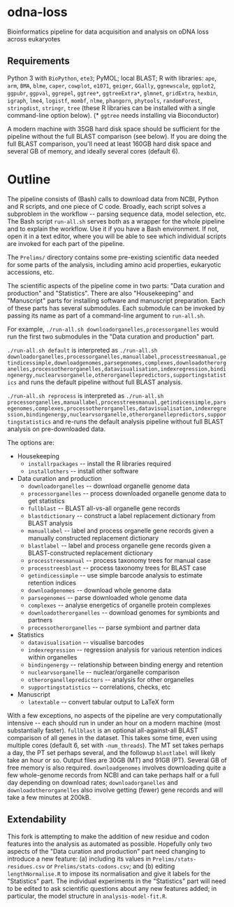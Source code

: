# odna-loss
Bioinformatics pipeline for data acquisition and analysis on oDNA loss across eukaryotes

Requirements
----

Python 3 with `BioPython`, `ete3`; PyMOL; local BLAST; R with libraries:  `ape`, `arm`, `BMA`, `blme`, `caper`, `cowplot`, `e1071`, `geiger`, `GGally`, `ggnewscale`, `ggplot2`, `ggpubr`, `ggpval`, `ggrepel`, `ggtree*`, `ggtreeExtra*`, `glmnet`, `gridExtra`, `hexbin`, `igraph`, `lme4`, `logistf`, `mombf`, `nlme`, `phangorn`, `phytools`, `randomForest`, `stringdist`, `stringr`, `tree` (these R libraries can be installed with a single command-line option below).  (* `ggtree` needs installing via Bioconductor)

A modern machine with 35GB hard disk space should be sufficient for the pipeline without the full BLAST comparison (see below). If you are doing the full BLAST comparison, you'll need at least 160GB hard disk space and several GB of memory, and ideally several cores (default 6).

Outline 
=====

The pipeline consists of (Bash) calls to download data from NCBI, Python and R scripts, and one piece of C code. Broadly, each script solves a subproblem in the workflow -- parsing sequence data, model selection, etc. The Bash script `run-all.sh` serves both as a wrapper for the whole pipeline and to explain the workflow. Use it if you have a Bash environment. If not, open it in a text editor, where you will be able to see which individual scripts are invoked for each part of the pipeline.

The `Prelims/` directory contains some pre-existing scientific data needed for some parts of the analysis, including amino acid properties, eukaryotic accessions, etc.

The scientific aspects of the pipeline come in two parts: "Data curation and production" and "Statistics". There are also "Housekeeping" and "Manuscript" parts for installing software and manuscript preparation. Each of these parts has several submodules. Each submodule can be invoked by passing its name as part of a command-line argument to `run-all.sh`. 

For example,
`./run-all.sh downloadorganelles,processorganelles` would run the first two submodules in the "Data curation and production" part.

`./run-all.sh default` is interpreted as `./run-all.sh downloadorganelles,processorganelles,manuallabel,processtreesmanual,getindicessimple,downloadgenomes,parsegenomes,complexes,downloadotherorganelles,processotherorganelles,datavisualisation,indexregression,bindingenergy,nuclearvsorganelle,otherorganellepredictors,supportingstatistics` and runs the default pipeline without full BLAST analysis.

`./run-all.sh reprocess` is interpreted as `./run-all.sh processorganelles,manuallabel,processtreesmanual,getindicessimple,parsegenomes,complexes,processotherorganelles,datavisualisation,indexregression,bindingenergy,nuclearvsorganelle,otherorganellepredictors,supportingstatistics` and re-runs the default analysis pipeline without full BLAST analysis on pre-downloaded data.

The options are:

* Housekeeping
    * `installrpackages`      -- install the R libraries required
    * `installothers`      -- install other software 
* Data curation and production
    * `downloadorganelles`    -- download organelle genome data
    * `processorganelles`    -- process downloaded organelle genome data to get statistics
    * `fullblast`             -- BLAST all-vs-all organelle gene records
    * `blastdictionary`       -- construct a label replacement dictionary from BLAST analysis
    * `manuallabel`         -- label and process organelle gene records given a manually constructed replacement dictionary
    * `blastlabel`           -- label and process organelle gene records given a BLAST-constructed replacement dictionary
    * `processtreesmanual`  -- process taxonomy trees for manual case
    * `processtreesblast`     -- process taxonomy trees for BLAST case
    * `getindicessimple`     -- use simple barcode analysis to estimate retention indices
    * `downloadgenomes`       -- download whole genome data
    * `parsegenomes`         -- parse downloaded whole genome data
    * `complexes`           -- analyse energetics of organelle protein complexes
    * `downloadotherorganelles`      -- download genomes for symbionts and partners
    * `processotherorganelles`      -- parse symbiont and partner data
* Statistics
    * `datavisualisation`         -- visualise barcodes
    * `indexregression`           -- regression analysis for various retention indices within organelles
    * `bindingenergy`             -- relationship between binding energy and retention
    * `nuclearvsorganelle`        -- nuclear/organelle comparison
    * `otherorganellepredictors`  -- analysis for other organelles
    * `supportingstatistics`       -- correlations, checks, etc
* Manuscript
    * `latextable`             -- convert tabular output to LaTeX form

With a few exceptions, no aspects of the pipeline are very computationally intensive -- each should run in under an hour on a modern machine (most substantially faster). `fullblast` is an optional all-against-all BLAST comparison of all genes in the dataset. This takes some time, even using multiple cores (default 6, set with `-num_threads`). The MT set takes perhaps a day, the PT set perhaps several, and the followup `blastlabel` will likely take an hour or so. Output files are 30GB (MT) and 91GB (PT). Several GB of free memory is also required. `downloadgenomes` involves downloading quite a few whole-genome records from NCBI and can take perhaps half or a full day depending on download rates; `downloadorganelles` and `downloadotherorganelles` also involve getting (fewer) gene records and will take a few minutes at 200kB.

Extendability
----
This fork is attempting to make the addition of new residue and codon features into the analysis as automated as possible. Hopefully only two aspects of the "Data curation and production" part need changing to introduce a new feature: (a) including its values in `Prelims/stats-residues.csv` or `Prelims/stats-codons.csv`; and (b) editing `lengthNormalise.R` to impose its normalisation and give it labels for the "Statistics" part. The individual experiments in the "Statistics" part will need to be edited to ask scientific questions about any new features added; in particular, the model structure in `analysis-model-fit.R`. 

